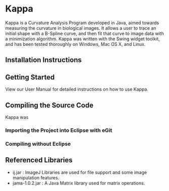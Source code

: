 Kappa
=====

Kappa is a Curvature Analysis Program developed in Java, aimed towards measuring the curvature in biological images. It allows a user to trace an initial shape with a B-Spline curve, and then fit that curve to image data with a minimization algorithm. Kappa was written with the Swing widget toolkit, and has been tested thoroughly on Windows, Mac OS X, and Linux.

Installation Instructions
-------------------------


Getting Started
---------------
View our User Manual for detailed instructions on how to use Kappa.

Compiling the Source Code
-------------------------
Kappa was 
### Importing the Project into Eclipse with eGit

### Compiling without Eclipse

Referenced Libraries
--------------------
- ij.jar : ImageJ Libraries are used for file support and some image manipulation features.
- jama-1.0.2.jar : A Java Matrix library used for matrix operations.
